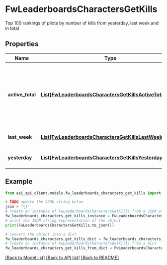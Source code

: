# FwLeaderboardsCharactersGetKills

Top 100 rankings of pilots by number of kills from yesterday, last week and in total

## Properties

Name | Type | Description | Notes
------------ | ------------- | ------------- | -------------
**active_total** | [**List[FwLeaderboardsCharactersGetKillsActiveTotalInner]**](FwLeaderboardsCharactersGetKillsActiveTotalInner.md) | Top 100 ranking of pilots active in faction warfare by total kills. A pilot is considered \&quot;active\&quot; if they have participated in faction warfare in the past 14 days | 
**last_week** | [**List[FwLeaderboardsCharactersGetKillsLastWeekInner]**](FwLeaderboardsCharactersGetKillsLastWeekInner.md) | Top 100 ranking of pilots by kills in the past week | 
**yesterday** | [**List[FwLeaderboardsCharactersGetKillsYesterdayInner]**](FwLeaderboardsCharactersGetKillsYesterdayInner.md) | Top 100 ranking of pilots by kills in the past day | 

## Example

```python
from esi_api_client.models.fw_leaderboards_characters_get_kills import FwLeaderboardsCharactersGetKills

# TODO update the JSON string below
json = "{}"
# create an instance of FwLeaderboardsCharactersGetKills from a JSON string
fw_leaderboards_characters_get_kills_instance = FwLeaderboardsCharactersGetKills.from_json(json)
# print the JSON string representation of the object
print(FwLeaderboardsCharactersGetKills.to_json())

# convert the object into a dict
fw_leaderboards_characters_get_kills_dict = fw_leaderboards_characters_get_kills_instance.to_dict()
# create an instance of FwLeaderboardsCharactersGetKills from a dict
fw_leaderboards_characters_get_kills_from_dict = FwLeaderboardsCharactersGetKills.from_dict(fw_leaderboards_characters_get_kills_dict)
```
[[Back to Model list]](../README.md#documentation-for-models) [[Back to API list]](../README.md#documentation-for-api-endpoints) [[Back to README]](../README.md)


